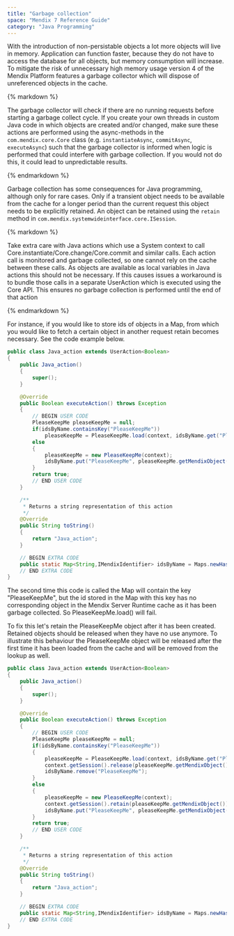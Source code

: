 ```yaml
---
title: "Garbage collection"
space: "Mendix 7 Reference Guide"
category: "Java Programming"
---
```



With the introduction of non-persistable objects a lot more objects will live in memory. Application can function faster, because they do not have to access the database for all objects, but memory consumption will increase.
To mitigate the risk of unnecessary high memory usage version 4 of the Mendix Platform features a garbage collector which will dispose of unreferenced objects in the cache.

<div class="alert alert-warning">{% markdown %}

The garbage collector will check if there are no running requests before starting a garbage collect cycle. If you create your own threads in custom Java code in which objects are created and/or changed, make sure these actions are performed using the async-methods in the `com.mendix.core.Core` class (e.g. `instantiateAsync`, `commitAsync`, `executeAsync`) such that the garbage collector is informed when logic is performed that could interfere with garbage collection. If you would not do this, it could lead to unpredictable results.

{% endmarkdown %}</div>

Garbage collection has some consequences for Java programming, although only for rare cases.
Only if a transient object needs to be available from the cache for a longer period than the current request this object needs to be explicitly retained.
An object can be retained using the `retain` method in `com.mendix.systemwideinterface.core.ISession`.

<div class="alert alert-warning">{% markdown %}

Take extra care with Java actions which use a System context to call Core.instantiate/Core.change/Core.commit and similar calls. Each action call is monitored and garbage collected, so one cannot rely on the cache between these calls. As objects are available as local variables in Java actions this should not be necessary. If this causes issues a workaround is to bundle those calls in a separate UserAction which is executed using the Core API. This ensures no garbage collection is performed until the end of that action

{% endmarkdown %}</div>

For instance, if you would like to store ids of objects in a Map, from which you would like to fetch a certain object in another request retain becomes necessary. See the code example below.

```java
public class Java_action extends UserAction<Boolean>
{
	public Java_action()
	{
		super();
	}

	@Override
	public Boolean executeAction() throws Exception
	{
		// BEGIN USER CODE
		PleaseKeepMe pleaseKeepMe = null;
		if(idsByName.containsKey("PleaseKeepMe"))
			pleaseKeepMe = PleaseKeepMe.load(context, idsByName.get("PleaseKeepMe"));
		else
		{
			pleaseKeepMe = new PleaseKeepMe(context);
			idsByName.put("PleaseKeepMe", pleaseKeepMe.getMendixObject().getId());
		}
		return true;
		// END USER CODE
	}

	/**
	 * Returns a string representation of this action
	 */
	@Override
	public String toString()
	{
		return "Java_action";
	}

	// BEGIN EXTRA CODE
	public static Map<String,IMendixIdentifier> idsByName = Maps.newHashMap();
	// END EXTRA CODE
}

```

The second time this code is called the Map will contain the key "PleaseKeepMe", but the id stored in the Map with this key has no corresponding object in the Mendix Server Runtime cache as it has been garbage collected. So PleaseKeepMe.load() will fail.

To fix this let's retain the PleaseKeepMe object after it has been created. Retained objects should be released when they have no use anymore. To illustrate this behaviour the PleaseKeepMe object will be released after the first time it has been loaded from the cache and will be removed from the lookup as well.

```java
public class Java_action extends UserAction<Boolean>
{
	public Java_action()
	{
		super();
	}

	@Override
	public Boolean executeAction() throws Exception
	{
		// BEGIN USER CODE
		PleaseKeepMe pleaseKeepMe = null;
		if(idsByName.containsKey("PleaseKeepMe"))
		{
			pleaseKeepMe = PleaseKeepMe.load(context, idsByName.get("PleaseKeepMe"));
			context.getSession().release(pleaseKeepMe.getMendixObject().getId());
			idsByName.remove("PleaseKeepMe");
		}
		else
		{
			pleaseKeepMe = new PleaseKeepMe(context);
			context.getSession().retain(pleaseKeepMe.getMendixObject());
			idsByName.put("PleaseKeepMe", pleaseKeepMe.getMendixObject().getId());
		}
		return true;
		// END USER CODE
	}

	/**
	 * Returns a string representation of this action
	 */
	@Override
	public String toString()
	{
		return "Java_action";
	}

	// BEGIN EXTRA CODE
	public static Map<String,IMendixIdentifier> idsByName = Maps.newHashMap();
	// END EXTRA CODE
}

```
